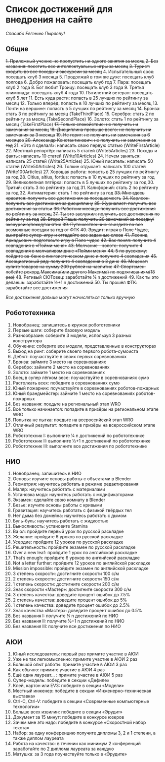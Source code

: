 # Список достижений для внедрения на сайте
_Спасибо Евгению Пыряеву!_

## Общие
~~1. Прилежный ученик: не пропустить ни одного занятия за месяц~~
~~2. Без названия: посетить все интеллектуальные игры за месяц~~
~~3. Турист: сходить во все походы и экскурсии за месяц~~
4. Испытательный срок: посещать клуб 3 месяца
5. Продолжай в том же духе: посещать клуб полгода
6. Добро пожаловать: посещать клуб год
7. Пара: посещать клуб 2 года
8. Бог любит Троицу: посещать клуб 3 года
9. Третья олимпиада: посещать клуб 4 года
10. Пятилетний ветеран: посещать клуб 5 лет
11. Есть куда расти: попасть в 25 лучших по рейтингу за месяц
12. Только вперёд: попасть в 10 лучших по рейтингу за месяц
13. Почти на вершине: попасть в 5 лучших по рейтингу за месяц
14. Бронза: стать 3 по рейтингу за месяц (TakeThirdPlace)
15. Серебро: стать 2 по рейтингу за месяц (TakeSecondPlace)
16. Золото: стать 1 по рейтингу за месяц (TakeFirstPlace)
~~17. Только спокойствие: не получить ни замечания за месяц~~
~~18. Дисциплина превыше всего: не получить ни замечания за 3 месяца~~
~~19. Не горит: не получить ни замечания за 6 месяцев~~
~~20. Александр Константинович: не получить ни замечания за год~~
21. «Это я сделал!»: написать свою первую статью (WriteFirstArticle)
22. Местный репортёр: написать 5 статей (Write5Articles)
23. Походы и факты: написать 10 статей (Write10Articles)
24. Нечем заняться: написать 25 статей (Write25Articles)
25. Юный писатель: написать 50 статей (Write50Articles)
26. Толкин отдыхает: написать 100 статей (Write100Articles)
27. Хорошая работа: попасть в 25 лучших по рейтингу за год
28. Citius, altius, fortius: попасть в 10 лучших по рейтингу за год
29. Великолепная пятёрка: попасть в 5 лучших по рейтингу за год
30. Тритий: стать 3 по рейтингу за год 
31. Калифорний: стать 2 по рейтингу за год 
32. Антиматерия: стать 1 по рейтингу за год 
~~33. Мне здесь нравится: получить все достижения за посещаемость~~
~~34. Карлсон: получить все достижения за дисциплину~~
~~35. Журналист: получить все достижения за статьи~~
~~36. Работник месяца: получить все достижения по рейтингу за месяц~~
~~37. Ты это заслужил: получить все достижения по рейтингу за год~~
~~38. Второй Паша: получить 20 замечаний за поездку/экскурсию/поход/занятие~~
~~39. Путешественник: съездите во все возможные поездки за год от ФТК~~
~~40.  Эрудит: играя в Поле Чудес, выиграйте супер-игру и отгадайте все заданные слова~~
~~41. Леонид Аркадьевич: подготовьте игру в Поле чудес~~
~~42. Вас понял: получите 4 совпадения в «Пойми меня»~~
~~43. Молчание – золото: получите 4 совпадения в молчаливом дине «Пойми меня»~~
~~44. 5 по русскому: пойдите ва-банк в лингвистическом дине и получите 4 совпадения~~
~~45. Ассоциативный ряд: получите 4 совпадения в 3 дине~~
~~46. Меценат: купите товаров на сумму 200 рублей на чаепитие~~
~~47. Спортсмен: побейте рекорд Максима(или другого Максима) по подтягиваниям(18 раз)~~
48. Ретивый СЮТовец: заработайте ¼ n достижений
49. Как ты это делаешь: заработайте ½+1 n достижений
50. Ты прошёл ФТК: заработайте все достижения


_Все достижения дальше могут начисляться только вручную_
## Робототехника
1. Новобранец: запишитесь в кружок робототехники
2. Первые шаги: соберите базовую модель
3. Разнообразие: соберите 3 модели, используя 3 разных конструктора
4. Обучение: соберите все модели, представленные в конструкторах
5. Выход на ринг: соберите своего первого робота-сумоиста
6. Дебют: поучаствуйте в своих первых соревнованиях
7. Бронза: займите 3 место на соревнованиях
8. Серебро: займите 2 место на соревнованиях
9. Золото: займите 1 место на соревнованиях
10. Боец в супер лёгком весе: поучаствуйте в соревнованиях сумо
11. Растолкать всех: победите в соревнованиях сумо
13. Юный пожарник: поучаствуйте в соревнованиях роботов-пожарных
14. Юный брандмейстер: займите 1 место на соревнованиях роботов-пожарных
15. Без названия: поедьте на региональный этап WRO
16. Всё только начинается: попадите в призёры на региональном этапе WRO
17. Попытка не пытка: поедьте на всероссийский этап WRO
18. Отличный результат: попадите в призёры на всероссийском этапе WRO
19. Робототехник I: выполните ¼ n достижений по робототехнике
20. Робототехник II: выполните ½+1 n достижений по робототехнике
21. Робототехник III: выполните все достижения по робототехнике

## НИО
1. Новобранец: запишитесь в НИО
2. Основы: изучите основы работы с объектами в Blender
3. Геометрия: научитесь работать в режиме редактирования
4. Маляр: научитесь работать с материалами
5. Установка мода: научитесь работать с модификаторами
6. Экзамен: сделайте свою комнату в Blender
7. Безье: изучите основы работы с кривыми
8. Гравитация: научитесь работать с физикой твёрдых тел
9. Нет дыма без домейна: научитесь работать с дымом
10. Буль-буль: научитесь работать с жидкостью
11. Выносливость: установите Stamina
12. Ва ол: пройдите первый урок по русской раскладке
13. Желание: пройдите 6 уроков по русской раскладке
14. Усердие: пройдите 12 уроков по русской раскладке
15. Решительность: пройдите экзамен по русской раскладке
16. Over a new leaf: пройдите 1 урок по английской раскладке
17. That’s enough: пройдите 6 уроков по английской раскладке
18. Not a letter further: пройдите 12 уроков по английской раскладке
19. Mission impossible: пройдите экзамен по английской раскладке
20. 3 степень скорости: достигните скорости 100 с/м
21. 2 степень скорости: достигните скорости 150 с/м
22. 1 степень скорости: достигните скорости 200 с/м
23. Знак скорости «Мастер»: достигните скорости 300 с/м
24. 3 степень качества: доведите процент ошибок до 7.5%
25. 2 степень качества: доведите процент ошибок до 5%
26. 1 степень качества: доведите процент ошибок до 2.5%
27. Знак качества «Мастер»: доведите процент ошибок до 0.5%
28. Без названия I: получите ¼ n достижений по НИО
29. Без названия II: получите ½+1 n достижений по НИО
30. Без названия III: получите все достижения по НИО

## АЮИ
1. Юный исследователь: первый раз примите участие в АЮИ
2. Уже не так легкомысленно: примите участие в АЮИ 2 раз
3. Большой опыт работы: примите участие в АЮИ 3 раз
4. Как обычно: примите участие в АЮИ 4 раз
5. Ещё один лауреат… : примите участие в АЮИ 5 раз
6. Супер-модель: победите в секции «Дефиле»
7. Клей, картон или EV3: победите в секции «Модели»
8. Местный инженер: победите в секции «Инженерно-техническая выставка»
9. Ctrl-C, Ctrl-V: победите в секции «Современные компьютерные технологии»
10. Больше всех извилин: победите в секции «Эрудит»
11. Документ за 15 минут: победите в конкурсе юзеров
12. Зачем мне это надо: победите в конкурсе «Скоростной набор текста»
13. Набор: за одну конференцию получите дипломы 3, 2 и 1 степени, а также диплом лауреата
14. Работа на качество: в течении как минимум 2 конференций заработайте по 2 диплома лауреата за каждую
15. Матушка: за 3 года поучаствуйте только в «Эрудите»

